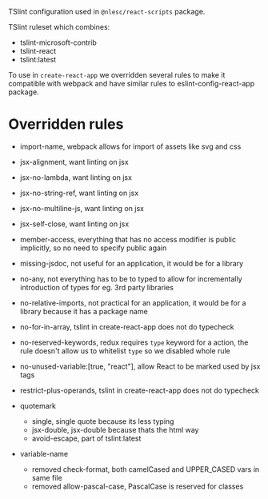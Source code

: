 TSlint configuration used in `@nlesc/react-scripts` package.

TSlint ruleset which combines:

* tslint-microsoft-contrib
* tslint-react
* tslint:latest

To use in `create-react-app` we overridden several rules to make it compatible with webpack and have similar rules to eslint-config-react-app package.

# Overridden rules

* import-name, webpack allows for import of assets like svg and css
* jsx-alignment, want linting on jsx
* jsx-no-lambda, want linting on jsx
* jsx-no-string-ref, want linting on jsx
* jsx-no-multiline-js, want linting on jsx
* jsx-self-close, want linting on jsx
* member-access, everything that has no access modifier is public implicitly, so no need to specify public again
* missing-jsdoc, not useful for an application, it would be for a library
* no-any, not everything has to be to typed to allow for incrementally introduction of types for eg. 3rd party libraries
* no-relative-imports, not practical for an application, it would be for a library because it has a package name
* no-for-in-array, tslint in create-react-app does not do typecheck
* no-reserved-keywords, redux requires `type` keyword for a action, the rule doesn't allow us to whitelist `type` so we disabled whole rule
* no-unused-variable:[true, "react"], allow React to be marked used by jsx tags
* restrict-plus-operands, tslint in create-react-app does not do typecheck
* quotemark

    * single, single quote because its less typing
    * jsx-double, jsx-double because thats the html way
    * avoid-escape, part of tslint:latest

* variable-name

    * removed check-format, both camelCased and UPPER_CASED vars in same file
    * removed allow-pascal-case, PascalCase is reserved for classes
